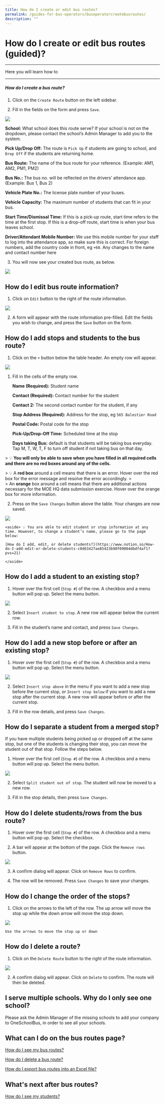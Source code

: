 ```yaml
---
title: How do I create or edit bus routes?
permalink: /guides-for-bus-operators/busoperatorcreatebusroutes/
description: ""
---
```

# How do I create or edit bus routes (guided)?
----------
Here you will learn how to 

----------------------------
##### How do I create a bus route?

1.  Click on the `Create Route` button on the left sidebar.
    
2.  Fill in the fields on the form and press `Save`.
    
 ![](/images/Operator/osb%20ops%2004%20create%20route.png)
    
**School:** What school does this route serve? If your school is not on the dropdown, please contact the school’s Admin Manager to add you to the system.

**Pick Up/Drop Off:** The route is `Pick Up` if students are going to school, and `Drop Off` if the students are returning home.
    
**Bus Route:** The name of the bus route for your reference. (Example: AM1, AM2, PM1, PM2)

**Bus No.:** The bus no. will be reflected on the drivers’ attendance app. (Example: Bus 1, Bus 2)

**Vehicle Plate No.:** The license plate number of your buses.

**Vehicle Capacity:** The maximum number of students that can fit in your bus.

**Start Time/Dismissal Time:** If this is a pick-up route, start time refers to the time at the first stop. If this is a drop-off route, start time is when your bus leaves school.

**Driver/Attendant Mobile Number:** We use this mobile number for your staff to log into the attendance app, so make sure this is correct. For foreign numbers, add the country code in front, eg `+60`. Any changes to the name and contact number here
    
3.  You will now see your created bus route, as below.
    
![](/images/Operator/osb%20ops%2005%20bus%20route.png)
    

How do I edit bus route information?
------------------------------------

1.  Click on `Edit` button to the right of the route information.
    
![](/images/Operator/osb%20ops%2006%20bus%20route%20edit.png)
    
2.  A form will appear with the route information pre-filled. Edit the fields you wish to change, and press the `Save` button on the form.
    

How do I add stops and students to the bus route?
-------------------------------------------------

1.  Click on the `+` button below the table header. An empty row will appear.

![](/images/Operator/osb%20ops%2007%20bus%20route%20add%20student.png)

1.  Fill in the cells of the empty row.
    
    **Name (Required):** Student name
    
    **Contact (Required):** Contact number for the student
    
    **Contact 2:** The second contact number for the student, if any
    
    **Stop Address (Required):** Address for the stop, eg `565 Balestier Road`
    
    **Postal Code:** Postal code for the stop
    
    **Pick-Up/Drop-Off Time:** Scheduled time at the stop
    
    **Days taking Bus:** default is that students will be taking bus everyday. Tap M, T, W, T, F to turn off student if not taking bus on that day.
    
&gt; 💡 **You will only be able to save when you have filled in all required cells and there are no red boxes around any of the cells.**
    
&gt; 💡 A **red box** around a cell means that there is an error. Hover over the red box for the error message and resolve the error accordingly.
&gt;     
&gt;     An **orange** box around a cell means that there are additional actions necessary for the MOE HQ data submission exercise. Hover over the orange box for more information.
    
2.  Press on the `Save Changes` button above the table. Your changes are now saved.
    
![](/images/Operator/osb%20ops%2008%20bus%20route%20add%20student.png)
    
    <aside> 💡 You are able to edit student or stop information at any time. However, to change a student’s name, please go to the page below:
    
    [How do I add, edit, or delete students?](https://www.notion.so/How-do-I-add-edit-or-delete-students-c0d63427ae85423b90f09004dbdf4af1?pvs=21)
    
    </aside>
    

How do I add a student to an existing stop?
-------------------------------------------

1.  Hover over the first cell (`Stop #`) of the row. A checkbox and a menu button will pop up. Select the menu button.
    
![](/images/Operator/osb%20ops%2009%20bus%20route%20add%20to%20existing%20stop.png)
    
2.  Select `Insert student to stop`. A new row will appear below the current row.
    
3.  Fill in the student’s name and contact, and press `Save Changes`.
    

How do I add a new stop before or after an existing stop?
---------------------------------------------------------

1.  Hover over the first cell (`Stop #`) of the row. A checkbox and a menu button will pop up. Select the menu button.
    
![](/images/Operator/osb%20ops%2010%20bus%20route%20add%20stop.png)
    
2.  Select `Insert stop above` in the menu if you want to add a new stop before the current stop, or `Insert stop below` if you want to add a new stop after the current stop. A new row will appear before or after the current stop.
    
3.  Fill in the row details, and press `Save Changes`.
    

How do I separate a student from a merged stop?
-----------------------------------------------

If you have multiple students being picked up or dropped off at the same stop, but one of the students is changing their stop, you can move the student out of that stop. Follow the steps below.

1.  Hover over the first cell (`Stop #`) of the row. A checkbox and a menu button will pop up. Select the menu button.
    
![](/images/Operator/osb%20ops%2011%20bus%20route%20split%20row.png)
    
2.  Select `Split student out of stop`. The student will now be moved to a new row.
    
3.  Fill in the stop details, then press `Save Changes`.
    

How do I delete students/rows from the bus route?
-------------------------------------------------

1.  Hover over the first cell (`Stop #`) of the row. A checkbox and a menu button will pop up. Select the checkbox.
    
2.  A bar will appear at the bottom of the page. Click the `Remove rows` button.
    
![](/images/Operator/osb%20ops%2013%20bus%20route%20delete%20student.png)
    
3.  A confirm dialog will appear. Click on `Remove Rows` to confirm.
    
4.  The row will be removed. Press `Save Changes` to save your changes.
    

How do I change the order of the stops?
---------------------------------------

1.  Click on the arrows to the left of the row. The up arrow will move the stop up while the down arrow will move the stop down.
    
![](/images/Operator/osb%20ops%2012%20bus%20route%20reorder.png)
    
    Use the arrows to move the stop up or down
    

How do I delete a route?
------------------------

1.  Click on the `Delete Route` button to the right of the route information.
    
![](/images/Operator/osb%20ops%2014%20bus%20route%20delete%20route.png)
    
2.  A confirm dialog will appear. Click on `Delete` to confirm. The route will then be deleted.
    

I serve multiple schools. Why do I only see one school?
-------------------------------------------------------

Please ask the Admin Manager of the missing schools to add your company to OneSchoolBus, in order to see all your schools.

What can I do on the bus routes page?
-------------------------------------

[How do I see my bus routes?](https://www.notion.so/How-do-I-see-my-bus-routes-b75461e084b34d59a53672ab553466ba?pvs=21)

[How do I delete a bus route?](https://www.notion.so/How-do-I-delete-a-bus-route-e477ecfd6b3742b1bf074931d1f73bd4?pvs=21)

[How do I export bus routes into an Excel file?](https://www.notion.so/How-do-I-export-bus-routes-into-an-Excel-file-8df77b42ab7d406f96797fbc8ebadc8b?pvs=21)

What's next after bus routes?
-----------------------------

[How do I see my students?](https://www.notion.so/How-do-I-see-my-students-3a49e100b86b41c69445f8a5ded26db6?pvs=21)